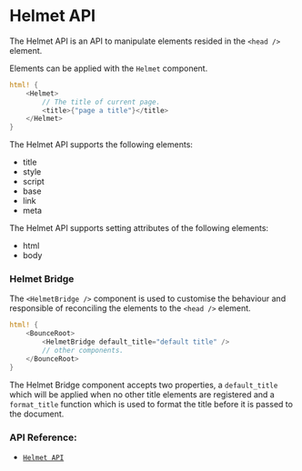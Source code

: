 # Helmet API

The Helmet API is an API to manipulate elements resided in the `<head />` element.

Elements can be applied with the `Helmet` component.

```rust
html! {
    <Helmet>
        // The title of current page.
        <title>{"page a title"}</title>
    </Helmet>
}
```

The Helmet API supports the following elements:

- title
- style
- script
- base
- link
- meta

The Helmet API supports setting attributes of the following elements:

- html
- body

### Helmet Bridge

The `<HelmetBridge />` component is used to customise the behaviour and
responsible of reconciling the elements to the `<head />` element.

```rust
html! {
    <BounceRoot>
        <HelmetBridge default_title="default title" />
        // other components.
    </BounceRoot>
}
```

The Helmet Bridge component accepts two properties,
a `default_title` which will be applied when no other title elements
are registered and a `format_title` function which is used to format
the title before it is passed to the document.

### API Reference:

- [`Helmet API`](https://docs.rs/bounce/0.3.0/bounce/helmet/index.html)
